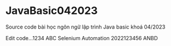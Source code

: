 # JavaBasic042023
Source code bài học ngôn ngữ lập trình Java basic khoá 04/2023

Edit code...1234 ABC
Selenium Automation 2022123456 ANBD